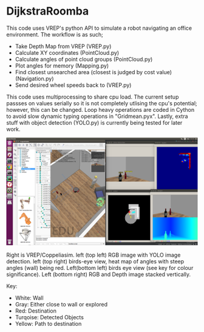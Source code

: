 # DijkstraRoomba
This code uses VREP's python API to simulate a robot navigating an office environment.  The workflow is as such;
- Take Depth Map from VREP (VREP.py)
- Calculate XY coordinates (PointCloud.py)
- Calculate angles of point cloud groups (PointCloud.py)
- Plot angles for memory (Mapping.py)
- Find closest unsearched area (closest is judged by cost value) (Navigation.py)
- Send desired wheel speeds back to (VREP.py)

This code uses multiprocessing to share cpu load.  The current setup passses on values serially so it is not completely utlising the cpu's potential; however, this can be changed.  Loop heavy operations are coded in Cython to avoid slow dynamic typing operations in "Gridmean.pyx".  Lastly, extra stuff with object detection (YOLO.py) is currently being tested for later work.

![](images/screenshot.png)

Right is VREP/Coppeliasim. left (top left) RGB image with YOLO image detection. left (top right) birds-eye view, heat map of angles with steep angles (wall) being red. Left(bottom left) birds eye view (see key for colour significance).  Left (bottom right) RGB and Depth image stacked vertically.

Key:
 - White: Wall
 - Gray: Either close to wall or explored
 - Red: Destination
 - Turqoise: Detected Objects
 - Yellow: Path to destination
